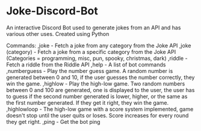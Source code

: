 # Joke-Discord-Bot
An interactive Discord Bot used to generate jokes from an API and has various other uses. Created using Python

Commands:
,joke - Fetch a joke from any category from the Joke API
,joke (category) - Fetch a joke from a specific category from the Joke API (Categories = programming, misc, pun, spooky, christmas, dark)
,riddle - Fetch a riddle from the Riddle API
,help - A list of bot commands
,numberguess - Play the number guess game. A random number is generated between 0 and 10, if the user guesses the number correctly, they win the game.
,highlow - Play the high-low game. Two random numbers between 0 and 100 are generated, one is displayed to the user, the user has to guess if the second number generated is lower, higher, or the same as the first number generated. If they get it right, they win the game.
,highlowloop - The high-low game with a score system implemented, game doesn't stop until the user quits or loses. Score increases for every round they get right.
,ping - Get the bot ping
